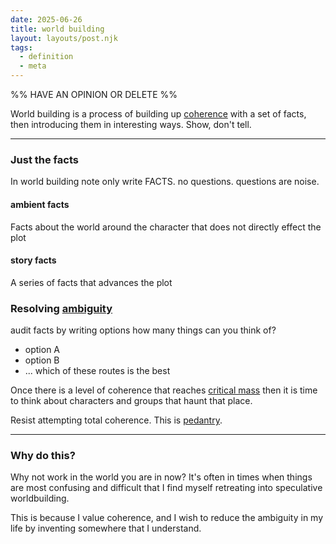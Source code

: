 ```yaml
---
date: 2025-06-26
title: world building
layout: layouts/post.njk
tags:
  - definition
  - meta
---
```

%%
HAVE AN OPINION OR DELETE
%%

World building is a process of building up [coherence](coherence.md) with a set of facts, then introducing them in interesting ways. Show, don't tell. 

---

### Just the facts
In world building note only write FACTS.
no questions. questions are noise.

#### ambient facts
Facts about the world around the character that does not directly effect the plot

#### story facts
A series of facts that advances the plot

### Resolving [ambiguity](ambiguity.md)
audit facts by writing options
how many things can you think of?
- option A
- option B
- ...
which of these routes is the best

Once there is a level of coherence that reaches [critical mass](critical%20mass.md) then it is time to think about characters and groups that haunt that place.

Resist attempting total coherence.
This is [pedantry](pedantry.md).

---


### Why do this?

Why not work in the world you are in now?
It's often in times when things are most confusing and difficult that I find myself retreating into speculative worldbuilding.

This is because I value coherence, and I wish to reduce the ambiguity in my life by inventing somewhere that I understand.



